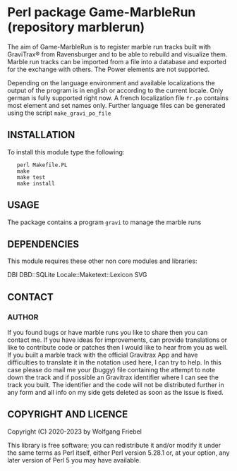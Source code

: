 # Perl package Game-MarbleRun (repository marblerun)

The aim of Game-MarbleRun is to register marble run tracks built with
GraviTrax® from Ravensburger and to be able to rebuild and visualize them.
Marble run tracks can be imported from a file into a database and exported
for the exchange with others. The Power elements are not supported.

Depending on the language environment and available localizations the output
of the program is in english or according to the current locale.
Only german is fully supported right now. A french localization file `fr.po`
contains most element and set names only. Further language files can be
generated using the script `make_gravi_po_file`

## INSTALLATION

To install this module type the following:
```
   perl Makefile.PL
   make
   make test
   make install
```
## USAGE

The package contains a program `gravi` to manage the marble runs

## DEPENDENCIES

This module requires these other non core modules and libraries:

  DBI
  DBD::SQLite
  Locale::Maketext::Lexicon
  SVG

## CONTACT

### AUTHOR
If you found bugs or have marble runs you like to share then you can contact
me. If you have ideas for improvements, can provide translations or like to
contribute code or patches then I would like to hear from you as well.
If you built a marble track with the official Gravitrax App and have
difficulties to translate it in the notation used here, I can try to help.
In this case please do mail me your (buggy) file containing the attempt to
note down the track and if possible an Gravitrax identifier where I can
see the track you built. The identifier and the code will not be distributed
further in any form and all info on my side gets deleted as soon as the issue
is fixed.

## COPYRIGHT AND LICENCE

Copyright (C) 2020-2023 by Wolfgang Friebel

This library is free software; you can redistribute it and/or modify
it under the same terms as Perl itself, either Perl version 5.28.1 or,
at your option, any later version of Perl 5 you may have available.
